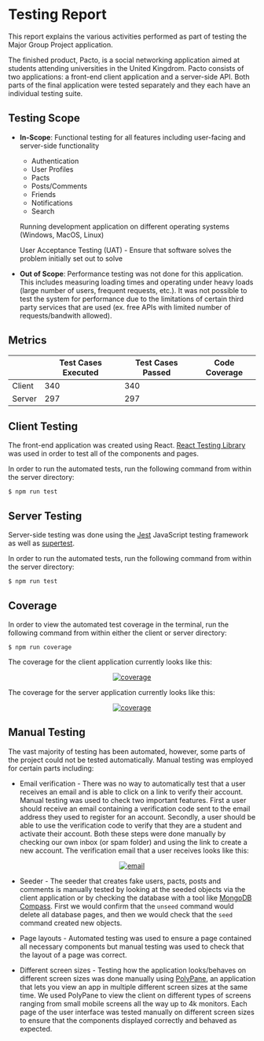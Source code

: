 # Testing Report
This report explains the various activities performed as part of testing the Major Group Project application.

The finished product, Pacto, is a social networking application aimed at students attending universities in the United Kingdrom. Pacto consists of two applications: a front-end client application and a server-side API. Both parts of the final application were tested separately and they each have an individual testing suite. 

## Testing Scope
- **In-Scope**: Functional testing for all features including user-facing and server-side functionality
  - Authentication
  - User Profiles
  - Pacts
  - Posts/Comments
  - Friends
  - Notifications
  - Search
  
  Running development application on different operating systems (Windows, MacOS, Linux)
  
  User Acceptance Testing (UAT) - Ensure that  software solves the problem initially set out to solve
- **Out of Scope**: Performance testing was not done for this application. This includes measuring loading times and operating under heavy loads (large number of users, frequent requests, etc.). It was not possible to test the system for performance due to the limitations of certain third party services that are used (ex. free APIs with limited number of requests/bandwith allowed).

## Metrics
|     | Test Cases Executed      | Test Cases Passed | Code Coverage |
| ----------- | ----------- | ----------- | ----------- |
| Client|  340  |  340     |  |
| Server | 297  |   297     |  |

## Client Testing
The front-end application was created using React. [React Testing Library](https://testing-library.com/docs/react-testing-library/intro/) was used in order to test all of the components and pages. 

In order to run the automated tests, run the following command from within the server directory:
```
$ npm run test
```
## Server Testing
Server-side testing was done using the [Jest](https://testing-library.com/docs/react-testing-library/intro) JavaScript testing framework as well as [supertest](https://www.npmjs.com/package/supertest).

In order to run the automated tests, run the following command from within the server directory:
```
$ npm run test
```

## Coverage
In order to view the automated test coverage in the terminal, run the following command from within either the client or server directory:
```
$ npm run coverage
```
The coverage for the client application currently looks like this:
<p align="center">
  <a href="coverage" rel="noopener sponsored" target="_blank"><img src="" alt="coverage" title="Client Test Coverage" loading="lazy" /></a>
</p>

The coverage for the server application currently looks like this:
<p align="center">
  <a href="coverage" rel="noopener sponsored" target="_blank"><img src="" alt="coverage" title="Server Test Coverage" loading="lazy" /></a>
</p>

## Manual Testing
The vast majority of testing has been automated, however, some parts of the project could not be tested automatically. Manual testing was employed for certain parts including:

- Email verification - There was no way to automatically test that a user receives an email and is able to click on a link to verify their account. Manual testing was used to check two important features. First a user should receive an email containing a verification code sent to the email address they used to register for an account. Secondly, a user should be able to use the verification code to verify that they are a student and activate their account. Both these steps were done manually by checking our own inbox (or spam folder) and using the link to create a new account. The verification email that a user receives looks like this: 
<p align="center">
  <a href="email" rel="noopener sponsored" target="_blank"><img src="https://i.imgur.com/YfPlrF2.png" alt="email" title="Verification Email" loading="lazy" /></a>
</p>
  
- Seeder - The seeder that creates fake users, pacts, posts and comments is manually tested by looking at the seeded objects via the client application or by checking the database with a tool like [MongoDB Compass](https://www.mongodb.com/products/compass). First we would confirm that the `unseed` command would delete all database pages, and then we would check that the `seed` command created new objects.

- Page layouts - Automated testing was used to ensure a page contained all necessary components but manual testing was used to check that the layout of a page was correct. 

- Different screen sizes - Testing how the application looks/behaves on different screen sizes was done manually using [PolyPane](https://polypane.app/), an application that lets you view an app in multiple different screen sizes at the same time. We used PolyPane to view the client on different types of screens ranging from small mobile screens all the way up to 4k monitors. Each page of the user interface was tested manually on different screen sizes to ensure that the components displayed correctly and behaved as expected.


